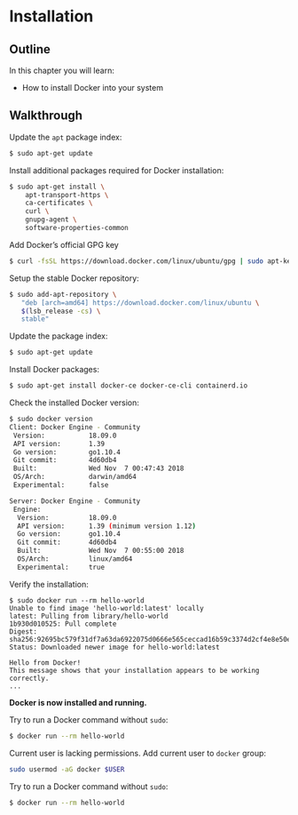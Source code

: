 # Installation

## Outline

In this chapter you will learn:

* How to install Docker into your system

## Walkthrough

Update the `apt` package index:

```bash
$ sudo apt-get update
```

Install additional packages required for Docker installation:

```bash
$ sudo apt-get install \
    apt-transport-https \
    ca-certificates \
    curl \
    gnupg-agent \
    software-properties-common
```

Add Docker’s official GPG key

```bash
$ curl -fsSL https://download.docker.com/linux/ubuntu/gpg | sudo apt-key add -
```

Setup the stable Docker repository:

```bash
$ sudo add-apt-repository \
   "deb [arch=amd64] https://download.docker.com/linux/ubuntu \
   $(lsb_release -cs) \
   stable"
```

Update the package index:

```bash
$ sudo apt-get update
```

Install Docker packages:

```bash
$ sudo apt-get install docker-ce docker-ce-cli containerd.io
```

Check the installed Docker version:

```bash
$ sudo docker version
Client: Docker Engine - Community
 Version:           18.09.0
 API version:       1.39
 Go version:        go1.10.4
 Git commit:        4d60db4
 Built:             Wed Nov  7 00:47:43 2018
 OS/Arch:           darwin/amd64
 Experimental:      false

Server: Docker Engine - Community
 Engine:
  Version:          18.09.0
  API version:      1.39 (minimum version 1.12)
  Go version:       go1.10.4
  Git commit:       4d60db4
  Built:            Wed Nov  7 00:55:00 2018
  OS/Arch:          linux/amd64
  Experimental:     true
```

Verify the installation:

```
$ sudo docker run --rm hello-world
Unable to find image 'hello-world:latest' locally
latest: Pulling from library/hello-world
1b930d010525: Pull complete
Digest: sha256:92695bc579f31df7a63da6922075d0666e565ceccad16b59c3374d2cf4e8e50e
Status: Downloaded newer image for hello-world:latest

Hello from Docker!
This message shows that your installation appears to be working correctly.
...
```

**Docker is now installed and running.**

Try to run a Docker command without `sudo`:

```bash
$ docker run --rm hello-world
```

Current user is lacking permissions. Add current user to `docker` group:

```bash
sudo usermod -aG docker $USER
```

Try to run a Docker command without `sudo`:

```bash
$ docker run --rm hello-world
```

